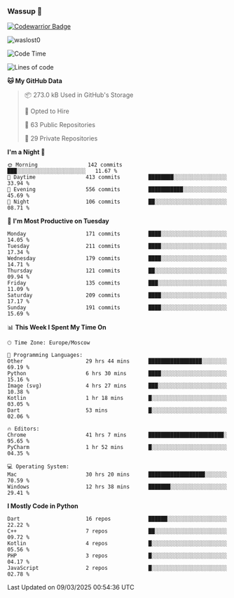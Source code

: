 ### Wassup 👋

[![Codewarrior Badge](https://www.codewars.com/users/waslost/badges/small)](https://www.codewars.com/users/waslost)

<p align="left"> <img src="https://komarev.com/ghpvc/?username=waslost0" alt="waslost0" /></p>

<!--START_SECTION:waka-->
![Code Time](http://img.shields.io/badge/Code%20Time-5%2C419%20hrs%2013%20mins-blue)

![Lines of code](https://img.shields.io/badge/From%20Hello%20World%20I%27ve%20Written-1.5%20million%20lines%20of%20code-blue)

**🐱 My GitHub Data** 

> 📦 273.0 kB Used in GitHub's Storage 
 > 
> 💼 Opted to Hire
 > 
> 📜 63 Public Repositories 
 > 
> 🔑 29 Private Repositories 
 > 
**I'm a Night 🦉** 

```text
🌞 Morning                142 commits         ███░░░░░░░░░░░░░░░░░░░░░░   11.67 % 
🌆 Daytime                413 commits         ████████░░░░░░░░░░░░░░░░░   33.94 % 
🌃 Evening                556 commits         ███████████░░░░░░░░░░░░░░   45.69 % 
🌙 Night                  106 commits         ██░░░░░░░░░░░░░░░░░░░░░░░   08.71 % 
```
📅 **I'm Most Productive on Tuesday** 

```text
Monday                   171 commits         ████░░░░░░░░░░░░░░░░░░░░░   14.05 % 
Tuesday                  211 commits         ████░░░░░░░░░░░░░░░░░░░░░   17.34 % 
Wednesday                179 commits         ████░░░░░░░░░░░░░░░░░░░░░   14.71 % 
Thursday                 121 commits         ██░░░░░░░░░░░░░░░░░░░░░░░   09.94 % 
Friday                   135 commits         ███░░░░░░░░░░░░░░░░░░░░░░   11.09 % 
Saturday                 209 commits         ████░░░░░░░░░░░░░░░░░░░░░   17.17 % 
Sunday                   191 commits         ████░░░░░░░░░░░░░░░░░░░░░   15.69 % 
```


📊 **This Week I Spent My Time On** 

```text
🕑︎ Time Zone: Europe/Moscow

💬 Programming Languages: 
Other                    29 hrs 44 mins      █████████████████░░░░░░░░   69.19 % 
Python                   6 hrs 30 mins       ████░░░░░░░░░░░░░░░░░░░░░   15.16 % 
Image (svg)              4 hrs 27 mins       ███░░░░░░░░░░░░░░░░░░░░░░   10.38 % 
Kotlin                   1 hr 18 mins        █░░░░░░░░░░░░░░░░░░░░░░░░   03.05 % 
Dart                     53 mins             █░░░░░░░░░░░░░░░░░░░░░░░░   02.06 % 

🔥 Editors: 
Chrome                   41 hrs 7 mins       ████████████████████████░   95.65 % 
PyCharm                  1 hr 52 mins        █░░░░░░░░░░░░░░░░░░░░░░░░   04.35 % 

💻 Operating System: 
Mac                      30 hrs 20 mins      ██████████████████░░░░░░░   70.59 % 
Windows                  12 hrs 38 mins      ███████░░░░░░░░░░░░░░░░░░   29.41 % 
```

**I Mostly Code in Python** 

```text
Dart                     16 repos            ██████░░░░░░░░░░░░░░░░░░░   22.22 % 
C++                      7 repos             ██░░░░░░░░░░░░░░░░░░░░░░░   09.72 % 
Kotlin                   4 repos             █░░░░░░░░░░░░░░░░░░░░░░░░   05.56 % 
PHP                      3 repos             █░░░░░░░░░░░░░░░░░░░░░░░░   04.17 % 
JavaScript               2 repos             █░░░░░░░░░░░░░░░░░░░░░░░░   02.78 % 
```




 Last Updated on 09/03/2025 00:54:36 UTC
<!--END_SECTION:waka-->

